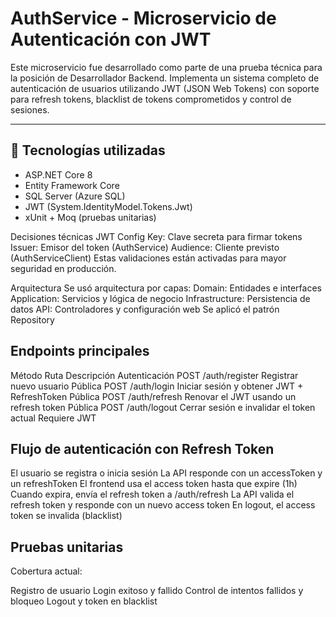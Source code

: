 # AuthService - Microservicio de Autenticación con JWT

Este microservicio fue desarrollado como parte de una prueba técnica para la posición de Desarrollador Backend. Implementa un sistema completo de autenticación de usuarios utilizando JWT (JSON Web Tokens) con soporte para refresh tokens, blacklist de tokens comprometidos y control de sesiones.

---

## 🧱 Tecnologías utilizadas

- ASP.NET Core 8
- Entity Framework Core
- SQL Server (Azure SQL)
- JWT (System.IdentityModel.Tokens.Jwt)
- xUnit + Moq (pruebas unitarias)

Decisiones técnicas
JWT Config
Key: Clave secreta para firmar tokens
Issuer: Emisor del token (AuthService)
Audience: Cliente previsto (AuthServiceClient)
Estas validaciones están activadas para mayor seguridad en producción.

 Arquitectura
Se usó arquitectura por capas:
Domain: Entidades e interfaces
Application: Servicios y lógica de negocio
Infrastructure: Persistencia de datos
API: Controladores y configuración web
Se aplicó el patrón Repository 

## Endpoints principales
Método	Ruta	Descripción	Autenticación
POST	/auth/register	Registrar nuevo usuario	Pública
POST	/auth/login	Iniciar sesión y obtener JWT + RefreshToken	 Pública
POST	/auth/refresh	Renovar el JWT usando un refresh token	 Pública
POST	/auth/logout	Cerrar sesión e invalidar el token actual	 Requiere JWT

## Flujo de autenticación con Refresh Token
El usuario se registra o inicia sesión
La API responde con un accessToken y un refreshToken
El frontend usa el access token hasta que expire (1h)
Cuando expira, envía el refresh token a /auth/refresh
La API valida el refresh token y responde con un nuevo access token
En logout, el access token se invalida (blacklist)

## Pruebas unitarias
Cobertura actual:

Registro de usuario
Login exitoso y fallido
Control de intentos fallidos y bloqueo
Logout y token en blacklist

